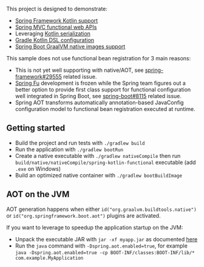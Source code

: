 This project is designed to demonstrate:
 - [Spring Framework Kotlin support](https://docs.spring.io/spring-framework/docs/current/reference/html/languages.html#kotlin)
 - [Spring MVC functional web APIs](https://docs.spring.io/spring-framework/docs/current/reference/html/languages.html#kotlin-web)
 - Leveraging [Kotlin serialization](https://github.com/Kotlin/kotlinx.serialization)
 - [Gradle Kotlin DSL configuration](https://docs.gradle.org/current/userguide/kotlin_dsl.html)
 - [Spring Boot GraalVM native images support](https://docs.spring.io/spring-boot/docs/current/reference/html/native-image.html) 

This sample does not use functional bean registration for 3 main reasons:
 - This is not yet well supporting with native/AOT, see [spring-framework#29555](https://github.com/spring-projects/spring-framework/issues/29555) related issue.
 - [Spring Fu](https://github.com/spring-projects-experimental/spring-fu) development is frozen while the Spring team figures out a better option to provide first class support for functional configuration well integrated in Spring Boot, see [spring-boot#8115](https://github.com/spring-projects/spring-boot/issues/8115) related issue.
 - Spring AOT transforms automatically annotation-based JavaConfig configuration model to functional bean registration executed at runtime.
 
## Getting started

 - Build the project and run tests with `./gradlew build`
 - Run the application with `./gradlew bootRun`
 - Create a native executable with `./gradlew nativeCompile` then run `build/native/nativeCompile/spring-kotlin-functional` executable (add `.exe` on Windows)
 - Build an optimized native container with `./gradlew bootBuildImage`

## AOT on the JVM

AOT generation happens when either `id("org.graalvm.buildtools.native")` or `id("org.springframework.boot.aot")` plugins are activated.

If you want to leverage to speedup the application startup on the JVM:
 - Unpack the executable JAR with `jar -xf myapp.jar` as documented [here](https://docs.spring.io/spring-boot/docs/current/reference/html/container-images.html#container-images.efficient-images.unpacking)
 - Run the `java` command with `-Dspring.aot.enabled=true`, for example `java -Dspring.aot.enabled=true -cp BOOT-INF/classes:BOOT-INF/lib/* com.example.MyApplication`

